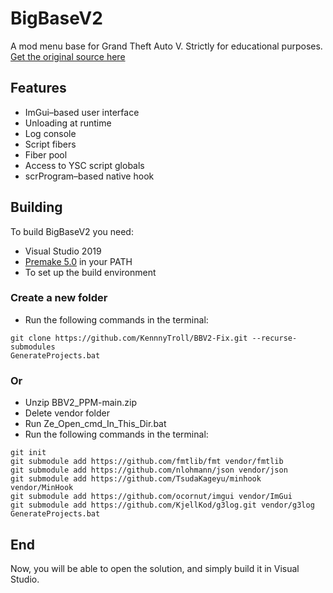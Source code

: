 # BigBaseV2
A mod menu base for Grand Theft Auto V.
Strictly for educational purposes.
[Get the original source here ](https://bitbucket.org/gir489/bigbasev2-fix/src/master/)

## Features
* ImGui–based user interface
* Unloading at runtime
* Log console
* Script fibers
* Fiber pool
* Access to YSC script globals
* scrProgram–based native hook

## Building
To build BigBaseV2 you need:
* Visual Studio 2019
* [Premake 5.0](https://premake.github.io/download.html) in your PATH
* To set up the build environment


### Create a new folder 
* Run the following commands in the terminal:
```dos
git clone https://github.com/KennnyTroll/BBV2-Fix.git --recurse-submodules
GenerateProjects.bat
```

### Or 
* Unzip BBV2_PPM-main.zip  
* Delete vendor folder 
* Run Ze_Open_cmd_In_This_Dir.bat
* Run the following commands in the terminal:
```dos
git init
git submodule add https://github.com/fmtlib/fmt vendor/fmtlib
git submodule add https://github.com/nlohmann/json vendor/json
git submodule add https://github.com/TsudaKageyu/minhook vendor/MinHook
git submodule add https://github.com/ocornut/imgui vendor/ImGui
git submodule add https://github.com/KjellKod/g3log.git vendor/g3log
GenerateProjects.bat
```

## End
Now, you will be able to open the solution, and simply build it in Visual Studio.
